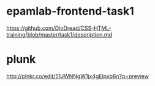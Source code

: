 # epamlab-frontend-task1
https://github.com/DioDread/CSS-HTML-training/blob/master/task1/description.md

# plunk
http://plnkr.co/edit/51JWNNgW1jx4gElpxb6n?p=preview
